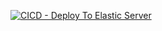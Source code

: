 [![CICD - Deploy To Elastic Server](https://github.com/tel4vn/contactcenter-api/actions/workflows/cicd_elastic_server.yml/badge.svg)](https://github.com/tel4vn/contactcenter-api/actions/workflows/cicd_elastic_server.yml)
